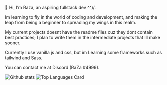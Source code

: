 👋 Hi, I’m Raza, an aspiring fullstack dev  ^^)/.

Im learning to fly in the world of coding and development, and making the leap from being a beginner to spreading my wings in this realm. 

My current projects doesnt have the readme files cuz they dont contain best practices; I plan to write them in the intermediate projects that Ill make sooner.

Currently I use vanilla js and css, but im Learning some frameworks such as tailwind and Sass.

You can contact me at Discord (RaZa #4999).
<!---
RazaNaqsh/RazaNaqsh is a ✨ special ✨ repository because its `README.md` (this file) appears on your GitHub profile.
You can click the Preview link to take a look at your changes.
--->

![Github stats](https://github-readme-stats.vercel.app/api?username=RazaNaqsh&theme=light&show_icons=true&count_private=true)
![Top Languages Card](https://github-readme-stats.vercel.app/api/top-langs/?username=RazaNaqsh)
